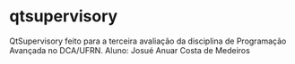 # qtsupervisory
QtSupervisory feito para a terceira avaliação da disciplina de Programação Avançada no DCA/UFRN. Aluno: Josué Anuar Costa de Medeiros

